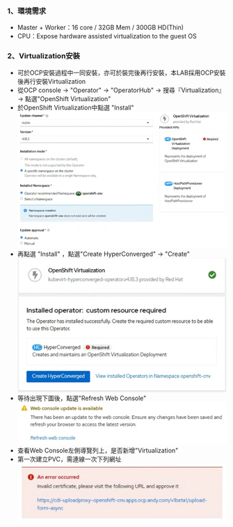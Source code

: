 ### 1、環境需求
* Master + Worker：16 core / 32GB Mem / 300GB HD(Thin)
* CPU：Expose hardware assisted virtualization to the guest OS

### 2、Virtualization安裝
* 可於OCP安裝過程中一同安裝，亦可於裝完後再行安裝，本LAB採用OCP安裝後再行安裝Virtualization
* 從OCP console -> "Operator" -> "OperatorHub" -> 搜尋『Virtualization』 -> 點選"OpenShift Virtualization"
* 於OpenShift Virtualization中點選 "Install"  
  ![](https://github.com/Andy0583/OCP/blob/main/Image/ocp/ocp-1.png?raw=true)
* 再點選 "Install" ，點選"Create HyperConverged" -> "Create"  
  ![](https://github.com/Andy0583/OCP/blob/main/Image/ocp/ocp-2.png?raw=true)
* 等待出現下圖後，點選"Refresh Web Console"  
  ![](https://github.com/Andy0583/OCP/blob/main/Image/ocp/ocp-3.png?raw=true)
* 查看Web Console左側導覽列上，是否新增"Virtualization"
* 第一次建立PVC，需連線一次下列網址  
  ![](https://github.com/Andy0583/OCP/blob/main/Image/ocp/ocp-4.png?raw=true)
